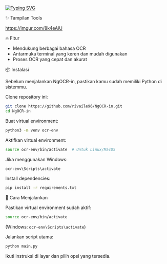 [![Typing SVG](https://readme-typing-svg.herokuapp.com?font=Fira+Code&pause=1000&width=435&lines=NgOCR-in)](https://git.io/typing-svg)

✨ Tampilan Tools

https://imgur.com/8k4eAiU

🔥 Fitur

- Mendukung berbagai bahasa OCR
- Antarmuka terminal yang keren dan mudah digunakan
- Proses OCR yang cepat dan akurat

📦 Instalasi

Sebelum menjalankan NgOCR-in, pastikan kamu sudah memiliki Python di sistemmu.

Clone repository ini:

```bash
git clone https://github.com/rivaile96/NgOCR-in.git
cd NgOCR-in
```

Buat virtual environment:

```bash
python3 -m venv ocr-env
```

Aktifkan virtual environment:

```bash
source ocr-env/bin/activate  # Untuk Linux/MacOS
```

Jika menggunakan Windows:

```bash
ocr-env\Scripts\activate
```

Install dependencies:

```bash
pip install -r requirements.txt
```

🚀 Cara Menjalankan

Pastikan virtual environment sudah aktif:

```bash
source ocr-env/bin/activate
```

(Windows: `ocr-env\Scripts\activate`)

Jalankan script utama:

```bash
python main.py
```

Ikuti instruksi di layar dan pilih opsi yang tersedia.

